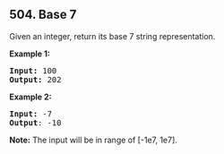 ## 504. Base 7

Given an integer, return its base 7 string representation.

**Example 1:**
<pre>
<b>Input:</b> 100
<b>Output:</b> 202
</pre>

**Example 2:**
<pre>
<b>Input:</b> -7
<b>Output</b>: -10
</pre>

**Note:** The input will be in range of [-1e7, 1e7].
